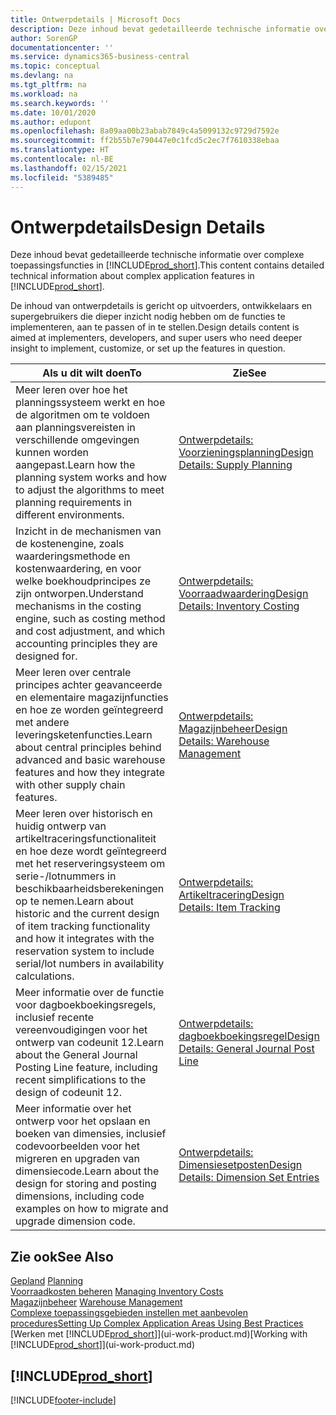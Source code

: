 ```yaml
---
title: Ontwerpdetails | Microsoft Docs
description: Deze inhoud bevat gedetailleerde technische informatie over complexe toepassingsfuncties in Business Central.
author: SorenGP
documentationcenter: ''
ms.service: dynamics365-business-central
ms.topic: conceptual
ms.devlang: na
ms.tgt_pltfrm: na
ms.workload: na
ms.search.keywords: ''
ms.date: 10/01/2020
ms.author: edupont
ms.openlocfilehash: 8a09aa00b23abab7849c4a5099132c9729d7592e
ms.sourcegitcommit: ff2b55b7e790447e0c1fcd5c2ec7f7610338ebaa
ms.translationtype: HT
ms.contentlocale: nl-BE
ms.lasthandoff: 02/15/2021
ms.locfileid: "5389485"
---
```

# <a name="design-details"></a><span data-ttu-id="b8aad-103">Ontwerpdetails</span><span class="sxs-lookup"><span data-stu-id="b8aad-103">Design Details</span></span>
<span data-ttu-id="b8aad-104">Deze inhoud bevat gedetailleerde technische informatie over complexe toepassingsfuncties in [!INCLUDE[prod_short](includes/prod_short.md)].</span><span class="sxs-lookup"><span data-stu-id="b8aad-104">This content contains detailed technical information about complex application features in [!INCLUDE[prod_short](includes/prod_short.md)].</span></span>  

 <span data-ttu-id="b8aad-105">De inhoud van ontwerpdetails is gericht op uitvoerders, ontwikkelaars en supergebruikers die dieper inzicht nodig hebben om de functies te implementeren, aan te passen of in te stellen.</span><span class="sxs-lookup"><span data-stu-id="b8aad-105">Design details content is aimed at implementers, developers, and super users who need deeper insight to implement, customize, or set up the features in question.</span></span>  

|<span data-ttu-id="b8aad-106">**Als u dit wilt doen**</span><span class="sxs-lookup"><span data-stu-id="b8aad-106">**To**</span></span>|<span data-ttu-id="b8aad-107">**Zie**</span><span class="sxs-lookup"><span data-stu-id="b8aad-107">**See**</span></span>|  
|------------|-------------|  
|<span data-ttu-id="b8aad-108">Meer leren over hoe het planningssysteem werkt en hoe de algoritmen om te voldoen aan planningsvereisten in verschillende omgevingen kunnen worden aangepast.</span><span class="sxs-lookup"><span data-stu-id="b8aad-108">Learn how the planning system works and how to adjust the algorithms to meet planning requirements in different environments.</span></span>|[<span data-ttu-id="b8aad-109">Ontwerpdetails: Voorzieningsplanning</span><span class="sxs-lookup"><span data-stu-id="b8aad-109">Design Details: Supply Planning</span></span>](design-details-supply-planning.md)|  
|<span data-ttu-id="b8aad-110">Inzicht in de mechanismen van de kostenengine, zoals waarderingsmethode en kostenwaardering, en voor welke boekhoudprincipes ze zijn ontworpen.</span><span class="sxs-lookup"><span data-stu-id="b8aad-110">Understand mechanisms in the costing engine, such as costing method and cost adjustment, and which accounting principles they are designed for.</span></span>|[<span data-ttu-id="b8aad-111">Ontwerpdetails: Voorraadwaardering</span><span class="sxs-lookup"><span data-stu-id="b8aad-111">Design Details: Inventory Costing</span></span>](design-details-inventory-costing.md)|  
|<span data-ttu-id="b8aad-112">Meer leren over centrale principes achter geavanceerde en elementaire magazijnfuncties en hoe ze worden geïntegreerd met andere leveringsketenfuncties.</span><span class="sxs-lookup"><span data-stu-id="b8aad-112">Learn about central principles behind advanced and basic warehouse features and how they integrate with other supply chain features.</span></span>|[<span data-ttu-id="b8aad-113">Ontwerpdetails: Magazijnbeheer</span><span class="sxs-lookup"><span data-stu-id="b8aad-113">Design Details: Warehouse Management</span></span>](design-details-warehouse-management.md)|  
|<span data-ttu-id="b8aad-114">Meer leren over historisch en huidig ontwerp van artikeltraceringsfunctionaliteit en hoe deze wordt geïntegreerd met het reserveringsysteem om serie-/lotnummers in beschikbaarheidsberekeningen op te nemen.</span><span class="sxs-lookup"><span data-stu-id="b8aad-114">Learn about historic and the current design of item tracking functionality and how it integrates with the reservation system to include serial/lot numbers in availability calculations.</span></span>|[<span data-ttu-id="b8aad-115">Ontwerpdetails: Artikeltracering</span><span class="sxs-lookup"><span data-stu-id="b8aad-115">Design Details: Item Tracking</span></span>](design-details-item-tracking.md)|  
|<span data-ttu-id="b8aad-116">Meer informatie over de functie voor dagboekboekingsregels, inclusief recente vereenvoudigingen voor het ontwerp van codeunit 12.</span><span class="sxs-lookup"><span data-stu-id="b8aad-116">Learn about the General Journal Posting Line feature, including recent simplifications to the design of codeunit 12.</span></span>|[<span data-ttu-id="b8aad-117">Ontwerpdetails: dagboekboekingsregel</span><span class="sxs-lookup"><span data-stu-id="b8aad-117">Design Details: General Journal Post Line</span></span>](design-details-general-journal-post-line.md)|
|<span data-ttu-id="b8aad-118">Meer informatie over het ontwerp voor het opslaan en boeken van dimensies, inclusief codevoorbeelden voor het migreren en upgraden van dimensiecode.</span><span class="sxs-lookup"><span data-stu-id="b8aad-118">Learn about the design for storing and posting dimensions, including code examples on how to migrate and upgrade dimension code.</span></span>|[<span data-ttu-id="b8aad-119">Ontwerpdetails: Dimensiesetposten</span><span class="sxs-lookup"><span data-stu-id="b8aad-119">Design Details: Dimension Set Entries</span></span>](design-details-dimension-set-entries.md)| 

## <a name="see-also"></a><span data-ttu-id="b8aad-120">Zie ook</span><span class="sxs-lookup"><span data-stu-id="b8aad-120">See Also</span></span>  
 <span data-ttu-id="b8aad-121">[Gepland](production-planning.md) </span><span class="sxs-lookup"><span data-stu-id="b8aad-121">[Planning](production-planning.md) </span></span>  
 <span data-ttu-id="b8aad-122">[Voorraadkosten beheren](finance-manage-inventory-costs.md) </span><span class="sxs-lookup"><span data-stu-id="b8aad-122">[Managing Inventory Costs](finance-manage-inventory-costs.md) </span></span>  
 <span data-ttu-id="b8aad-123">[Magazijnbeheer](warehouse-manage-warehouse.md) </span><span class="sxs-lookup"><span data-stu-id="b8aad-123">[Warehouse Management](warehouse-manage-warehouse.md) </span></span>  
 [<span data-ttu-id="b8aad-124">Complexe toepassingsgebieden instellen met aanbevolen procedures</span><span class="sxs-lookup"><span data-stu-id="b8aad-124">Setting Up Complex Application Areas Using Best Practices</span></span>](set-up-complex-application-areas-using-best-practices.md)  
 <span data-ttu-id="b8aad-125">[Werken met [!INCLUDE[prod_short](includes/prod_short.md)]](ui-work-product.md)</span><span class="sxs-lookup"><span data-stu-id="b8aad-125">[Working with [!INCLUDE[prod_short](includes/prod_short.md)]](ui-work-product.md)</span></span>

 ## [!INCLUDE[prod_short](includes/free_trial_md.md)]  


[!INCLUDE[footer-include](includes/footer-banner.md)]